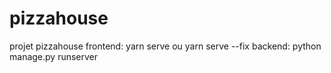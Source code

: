 # pizzahouse
projet pizzahouse
frontend: yarn serve ou yarn serve --fix
backend: python manage.py runserver
